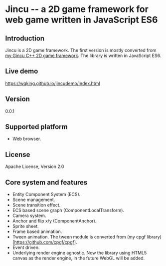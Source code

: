 # Jincu -- a 2D game framework for web game written in JavaScript ES6

## Introduction

Jincu is a 2D game framework. The first version is mostly converted from [my Gincu C++ 2D game framework](https://github.com/wqking/gincu).
The library is written in JavaScript ES6.

## Live demo
https://wqking.github.io/jincudemo/index.html

## Version

0.0.1

## Supported platform

 * Web browser.
 
## License

Apache License, Version 2.0

## Core system and features

 * Entity Component System (ECS).
 * Scene management.
 * Scene transition effect.
 * ECS based scene graph (ComponentLocalTransform).
 * Camera system.
 * Anchor and flip x/y (ComponentAnchor).
 * Sprite sheet.
 * Frame based animation.
 * Tween animation. The tween module is converted from (my cpgf library)[https://github.com/cpgf/cpgf].
 * Event driven.
 * Underlying render engine agnostic. Now the library using HTML5 canvas as the render engine, in the future WebGL will be added.

